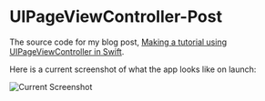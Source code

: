 # UIPageViewController-Post
The source code for my blog post, [Making a tutorial using UIPageViewController in Swift](https://spin.atomicobject.com/2015/12/23/swift-uipageviewcontroller-tutorial/).

Here is a current screenshot of what the app looks like on launch:

![Current Screenshot](http://oi64.tinypic.com/mhd20k.jpg)
